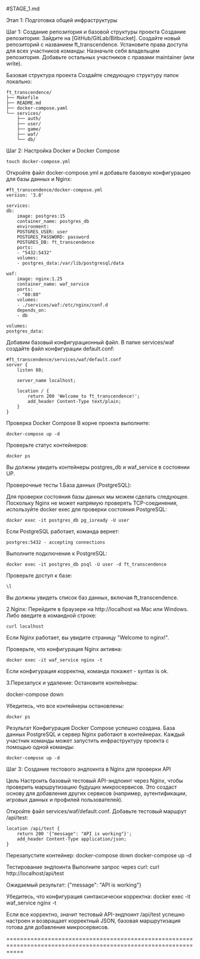 #STAGE_1.md

Этап 1: Подготовка общей инфраструктуры

Шаг 1: Создание репозитория и базовой структуры проекта
Создание репозитория:
Зайдите на [GitHub/GitLab/Bitbucket].
Создайте новый репозиторий с названием ft_transcendence.
Установите права доступа для всех участников команды:
Назначьте себя владельцем репозитория.
Добавьте остальных участников с правами maintainer (или write).

Базовая структура проекта Создайте следующую структуру папок локально:

    ft_transcendence/
    ├── Makefile
    ├── README.md
    ├── docker-compose.yaml
    └── services/
        ├── auth/
        ├── user/
        ├── game/
        ├── waf/
        └── db/

Шаг 2: Настройка Docker и Docker Compose

    touch docker-compose.yml

Откройте файл docker-compose.yml и добавьте базовую конфигурацию для базы данных и Nginx:

    #ft_transcendence/docker-compose.yml
    version: '3.8'

    services:
    db:
        image: postgres:15
        container_name: postgres_db
        environment:
        POSTGRES_USER: user
        POSTGRES_PASSWORD: password
        POSTGRES_DB: ft_transcendence
        ports:
        - "5432:5432"
        volumes:
        - postgres_data:/var/lib/postgresql/data

    waf:
        image: nginx:1.25
        container_name: waf_service
        ports:
        - "80:80"
        volumes:
        - ./services/waf:/etc/nginx/conf.d
        depends_on:
        - db

    volumes:
    postgres_data:

Добавим базовый конфигурационный файл. В папке services/waf создайте файл конфигурации default.conf:

    #ft_transcendence/services/waf/default.conf
    server {
        listen 80;

        server_name localhost;

        location / {
            return 200 'Welcome to ft_transcendence!';
            add_header Content-Type text/plain;
        }
    }

Проверка Docker Compose
В корне проекта выполните:

    docker-compose up -d

Проверьте статус контейнеров:

    docker ps

Вы должны увидеть контейнеры postgres_db и waf_service в состоянии UP.

Проверочные тесты
1.База данных (PostgreSQL):

Для проверки состояния базы данных мы можем сделать следующее. Поскольку Nginx не может напрямую проверять TCP-соединения, используйте docker exec для проверки состояния PostgreSQL:

    docker exec -it postgres_db pg_isready -U user

Если PostgreSQL работает, команда вернет:

    postgres:5432 - accepting connections

Выполните подключение к PostgreSQL:

    docker exec -it postgres_db psql -U user -d ft_transcendence

Проверьте доступ к базе:

    \l

Вы должны увидеть список баз данных, включая ft_transcendence.

2.Nginx:
Перейдите в браузере на http://localhost на Mac или Windows.
Либо введите в командной строке:

    curl localhost

Если Nginx работает, вы увидите страницу "Welcome to nginx!".

Проверьте, что конфигурация Nginx активна:

    docker exec -it waf_service nginx -t

Если конфигурация корректна, команда покажет - syntax is ok.

3.Перезапуск и удаление:
Остановите контейнеры:
   
   docker-compose down

Убедитесь, что все контейнеры остановлены:
    
    docker ps

Результат
Конфигурация Docker Compose успешно создана.
База данных PostgreSQL и сервер Nginx работают в контейнерах.
Каждый участник команды может запустить инфраструктуру проекта с помощью одной команды:

    docker-compose up -d

Шаг 3: Создание тестового эндпоинта в Nginx для проверки API

Цель
Настроить базовый тестовый API-эндпоинт через Nginx, чтобы проверить маршрутизацию будущих микросервисов. Это создаст основу для добавления других сервисов (например, аутентификации, игровых данных и профилей пользователей).

Откройте файл services/waf/default.conf. Добавьте тестовый маршрут /api/test:

    location /api/test {
        return 200 '{"message": "API is working"}';
        add_header Content-Type application/json;
    }

Перезапустите контейнер:
    docker-compose down
    docker-compose up -d

Тестирование эндпоинта
Выполните запрос через curl:
    curl http://localhost/api/test

Ожидаемый результат:
    {"message": "API is working"}

Убедитесь, что конфигурация синтаксически корректна:
    docker exec -it waf_service nginx -t

Если все корректно, значит тестовый API-эндпоинт /api/test успешно настроен и возвращает корректный JSON, базовая маршрутизация готова для добавления микросервисов.

=================================================================================================================



